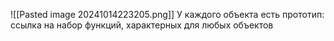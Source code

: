 ![[Pasted image 20241014223205.png]]
У каждого объекта есть прототип: ссылка на набор функций, характерных для любых объектов